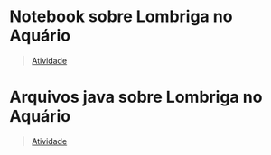 # Notebook sobre Lombriga no Aquário

> [Atividade](https://github.com/jebs-hub/MC322/blob/e088364a7bf2a98dece53a6f983d07e7a92d8cd0/Lab02/notebook/java-estruturas-ra173931.ipynb)

# Arquivos java sobre Lombriga no Aquário

> [Atividade](https://github.com/jebs-hub/MC322/blob/e088364a7bf2a98dece53a6f983d07e7a92d8cd0/Lab02/notebook/java-estruturas-ra173931.ipynb)
